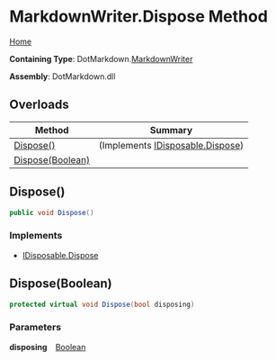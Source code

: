 # MarkdownWriter\.Dispose Method

[Home](../../../README.md)

**Containing Type**: DotMarkdown\.[MarkdownWriter](../README.md)

**Assembly**: DotMarkdown\.dll

## Overloads

| Method | Summary |
| ------ | ------- |
| [Dispose()](#DotMarkdown_MarkdownWriter_Dispose) |  \(Implements [IDisposable.Dispose](https://docs.microsoft.com/en-us/dotnet/api/system.idisposable.dispose)\) |
| [Dispose(Boolean)](#DotMarkdown_MarkdownWriter_Dispose_System_Boolean_) | |

## Dispose\(\) <a name="DotMarkdown_MarkdownWriter_Dispose"></a>

```csharp
public void Dispose()
```

### Implements

* [IDisposable.Dispose](https://docs.microsoft.com/en-us/dotnet/api/system.idisposable.dispose)

## Dispose\(Boolean\) <a name="DotMarkdown_MarkdownWriter_Dispose_System_Boolean_"></a>

```csharp
protected virtual void Dispose(bool disposing)
```

### Parameters

**disposing** &ensp; [Boolean](https://docs.microsoft.com/en-us/dotnet/api/system.boolean)